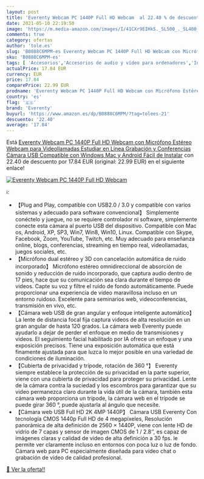 ```yaml
---
layout: post
title: 'Everenty Webcam PC 1440P Full HD Webcam  al 22.40 % de descuento'
date: 2021-05-10 22:19:50
image: 'https://m.media-amazon.com/images/I/41CXr9EIHkS._SL500_._SL400_.jpg'
comments: true
category: ofertas
author: 'tole.es'
slug: 'B0888C6MPM-es Everenty Webcam PC 1440P Full HD Webcam con Micrófono...'
sku: 'B0888C6MPM-es'
tags: [ 'Accesorios','Accesorios de audio y vídeo para ordenadores','Informática','Webcams y telefonía VoIP','android','everenty', ]
actualPrice: 17.84 EUR
currency: EUR
price: 17.84
comparePrice: 22.99 EUR
prodname: 'Everenty Webcam PC 1440P Full HD Webcam con Micrófono Estéreo Webcam para Videollamadas  Estudiar en Línea Grabación y Conferencias Cámara USB Compatible con Windows  Mac y Android Fácil de Instalar'
country: 'es'
flag: '🇪🇸'
brand: 'Everenty'
buyurl: 'https://www.amazon.es/dp/B0888C6MPM/?tag=tolees-21'
descuento: '22.40'
average: '17.84'
---
```


Está [Everenty Webcam PC 1440P Full HD Webcam con Micrófono Estéreo Webcam para Videollamadas  Estudiar en Línea Grabación y Conferencias Cámara USB Compatible con Windows  Mac y Android Fácil de Instalar](https://www.amazon.es/dp/B0888C6MPM/?tag=tolees-21) con 22.40 de descuento por 17.84 EUR (original: 22.99 EUR) en el siguiente enlace!

[![Everenty Webcam PC 1440P Full HD Webcam ](https://m.media-amazon.com/images/I/41CXr9EIHkS._SL500_._SL400_.jpg)](https://www.amazon.es/dp/B0888C6MPM/?tag=tolees-21)

ℹ️:

- 【Plug and Play, compatible con USB2.0 / 3.0 y compatible con varios sistemas y adecuado para software convencional】 Simplemente conéctelo y juegue, no se requiere controlador ni software, simplemente conecte esta cámara al puerto USB del dispositivo. Compatible con Mac os, Android, XP, SP3, Win7, Win8, Win10, Linux. Compatible con Skype, Facebook, Zoom, YouTube, Twitch, etc. Muy adecuado para enseñanza online, blogs, conferencias, streaming en tiempo real, videollamadas, juegos sociales, etc.
- 【Micrófono dual estéreo y 3D con cancelación automática de ruido incorporado】 Micrófono estéreo omnidireccional de absorción de sonido y reducción de ruido incorporado, que captura audio dentro de 17 pies, hace que su comunicación sea clara durante el tiempo de videos. Capte su voz y filtre el ruido de fondo automáticamente. Puede proporcionar una experiencia de video maravillosa incluso en un entorno ruidoso. Excelente para seminarios web, videoconferencias, transmisión en vivo, etc.
- 【Cámara web USB de gran angular y enfoque inteligente automático】 La lente de distancia focal fija captura videos de alta resolución en un gran angular de hasta 120 grados. La cámara web Everenty puede ayudarlo a dejar de perder el enfoque en medio de transmisiones y videos. El seguimiento facial habilitado por IA ofrece un enfoque y una exposición precisos. Tiene una exposición automática que está finamente ajustada para que luzca lo mejor posible en una variedad de condiciones de iluminación.
- 【Cubierta de privacidad y trípode, rotación de 360 °】 Everenty siempre establece la protección de su privacidad en la parte superior, viene con una cubierta de privacidad para proteger su privacidad. Lente de la cámara contra la suciedad y los escombros para garantizar que su video permanezca claro durante la vida útil de la cámara, también esta cámara web proporciona un trípode, la cámara web en el trípode se puede girar 360 °, puede ajustarla al ángulo que necesite.
- 【Cámara web USB Full HD 2K 4MP 1440P】 Cámara USB Everenty Con tecnología CMOS 1440p Full HD de 4 megapíxeles, Resolución panorámica de alta definición de 2560 × 1440P, viene con lente HD de vidrio de 7 capas y sensor de imagen CMOS de 1 / 2.8‘’, es capaz de imágenes claras y calidad de video de alta definición a 30 fps. le permite ver claramente incluso en entornos con poca luz o luz de fondo. Cámara web para PC especialmente diseñada para video chat o grabación de video de calidad profesional.

[🛒 Ver la oferta!!](https://www.amazon.es/dp/B0888C6MPM/?tag=tolees-21)

